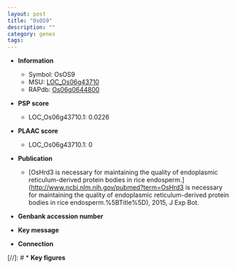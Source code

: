 ```yaml
---
layout: post
title: "OsOS9"
description: ""
category: genes
tags: 
---
```


* **Information**  
    + Symbol: OsOS9  
    + MSU: [LOC_Os06g43710](http://rice.plantbiology.msu.edu/cgi-bin/ORF_infopage.cgi?orf=LOC_Os06g43710)  
    + RAPdb: [Os06g0644800](http://rapdb.dna.affrc.go.jp/viewer/gbrowse_details/irgsp1?name=Os06g0644800)  

* **PSP score**  
    + LOC_Os06g43710.1: 0.0226 

* **PLAAC score**  
    + LOC_Os06g43710.1: 0 

* **Publication**  
    + [OsHrd3 is necessary for maintaining the quality of endoplasmic reticulum-derived protein bodies in rice endosperm.](http://www.ncbi.nlm.nih.gov/pubmed?term=OsHrd3 is necessary for maintaining the quality of endoplasmic reticulum-derived protein bodies in rice endosperm.%5BTitle%5D), 2015, J Exp Bot.

* **Genbank accession number**  

* **Key message**  

* **Connection**  

[//]: # * **Key figures**  


